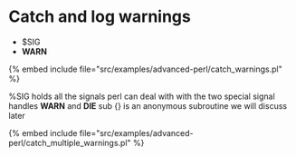 # Catch and log warnings

* $SIG
* __WARN__

{% embed include file="src/examples/advanced-perl/catch_warnings.pl" %}


%SIG holds all the signals perl can deal with with the two special signal handles __WARN__ and __DIE__
sub {} is an anonymous subroutine we will discuss later


{% embed include file="src/examples/advanced-perl/catch_multiple_warnings.pl" %}



